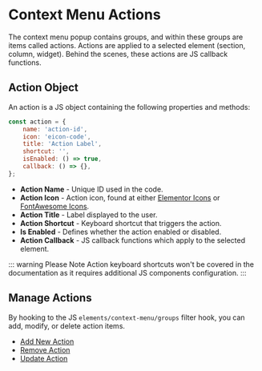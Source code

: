 # Context Menu Actions

<Badge type="tip" vertical="top" text="Elementor Core" /> <Badge type="warning" vertical="top" text="Basic" />

The context menu popup contains groups, and within these groups are items called actions. Actions are applied to a selected element (section, column, widget). Behind the scenes, these actions are JS callback functions.

## Action Object

An action is a JS object containing the following properties and methods:

```js
const action = {
	name: 'action-id',
	icon: 'eicon-code',
	title: 'Action Label',
	shortcut: '',
	isEnabled: () => true,
	callback: () => {},
};
```

* **Action Name** - Unique ID used in the code.
* **Action Icon** - Action icon, found at either [Elementor Icons](https://elementor.github.io/elementor-icons/) or [FontAwesome Icons](https://fontawesome.com/).
* **Action Title** - Label displayed to the user.
* **Action Shortcut** - Keyboard shortcut that triggers the action.
* **Is Enabled** - Defines whether the action enabled or disabled.
* **Action Callback** - JS callback functions which apply to the selected element.

::: warning Please Note
Action keyboard shortcuts won't be covered in the documentation as it requires additional JS components configuration.
:::

## Manage Actions

By hooking to the JS `elements/context-menu/groups` filter hook, you can add, modify, or delete action items.

* [Add New Action](./context-menu/add-new-action)
* [Remove Action](./context-menu/remove-action)
* [Update Action](./context-menu/update-action)
